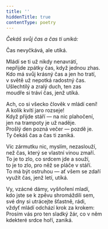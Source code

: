 ```yaml
---
title: ''
hiddenTitle: true
contentType: poetry
---
```


<section>

_Čekáš svůj čas a čas ti uniká:_

Čas nevyčkává, ale utíká.

</section>

<section>

Mládí se ti už nikdy nenavrátí,  
nepřijde zpátky čas, když jednou zhas.  
Kdo má svůj krásný čas a jen ho tratí,  
v světě už nepotká radostný čas.  
Ušlechtilý a zralý duch, ten zas  
moudře si tráví čas, jenž utíká.

</section>

<section>

Ach, co si všecko člověk v mládí cení!  
A kolik kvítí jaro rozseje!  
Když přijde stáří — na nic plahočení,  
jen na trampoty je už naděje.  
Prošlý den pozná večer — pozdě je.  
Ty čekáš čas a čas ti zaniká.

</section>

<section>

Víc zármutku nic, myslím, nezaslouží,  
než čas, který se vlastní vinou zmaří.  
To je to zlo, co srdcem jde a souží,  
to je to zlo, pro něž se pláče v stáří.  
To má být ostruhou — ať všem se zdaří  
využít čas, jenž letí, utíká.

</section>

<section>

Vy, vzácné dámy, vyšňoření mladí,  
kdo jste se k zpěvu shromáždili sem,  
své dny si utrácejte šťastně, rádi,  
vždyť mládí odchází krok za krokem:  
Prosím vás pro ten sladký žár, co v něm  
kdekteré srdce hoří, zaniká.

</section>

